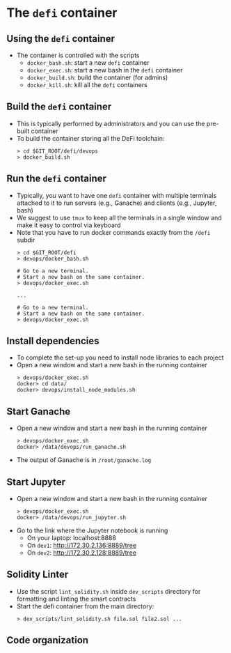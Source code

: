 # The `defi` container

## Using the `defi` container

- The container is controlled with the scripts
  - `docker_bash.sh`: start a new `defi` container
  - `docker_exec.sh`: start a new bash in the `defi` container
  - `docker_build.sh`: build the container (for admins)
  - `docker_kill.sh`: kill all the `defi` containers

## Build the `defi` container

- This is typically performed by administrators and you can use the pre-built
  container
- To build the container storing all the DeFi toolchain:
  ```
  > cd $GIT_ROOT/defi/devops
  > docker_build.sh
  ```

## Run the `defi` container

- Typically, you want to have one `defi` container with multiple terminals
  attached to it to run servers (e.g., Ganache) and clients (e.g., Jupyter, bash)
- We suggest to use `tmux` to keep all the terminals in a single window
  and make it easy to control via keyboard
- Note that you have to run docker commands exactly from the `/defi` subdir
  ```
  > cd $GIT_ROOT/defi
  > devops/docker_bash.sh

  # Go to a new terminal.
  # Start a new bash on the same container.
  > devops/docker_exec.sh

  ...

  # Go to a new terminal.
  # Start a new bash on the same container.
  > devops/docker_exec.sh
  ```

## Install dependencies

- To complete the set-up you need to install node libraries to each project
- Open a new window and start a new bash in the running container
  ```
  > devops/docker_exec.sh
  docker> cd data/
  docker> devops/install_node_modules.sh
  ```

## Start Ganache

- Open a new window and start a new bash in the running container
  ```
  > devops/docker_exec.sh
  docker> /data/devops/run_ganache.sh
  ```

- The output of Ganache is in `/root/ganache.log`

## Start Jupyter

- Open a new window and start a new bash in the running container
  ```
  > devops/docker_exec.sh
  docker> /data/devops/run_jupyter.sh
  ```
- Go to the link where the Jupyter notebook is running
  - On your laptop: localhost:8888
  - On `dev1`: http://172.30.2.136:8889/tree
  - On `dev2`: http://172.30.2.128:8889/tree
    
## Solidity Linter

- Use the script `lint_solidity.sh` inside `dev_scripts` directory for formatting
  and linting the smart contracts
- Start the defi container from the main directory:
  ```
  > dev_scripts/lint_solidity.sh file.sol file2.sol ...
  ```

## Code organization

